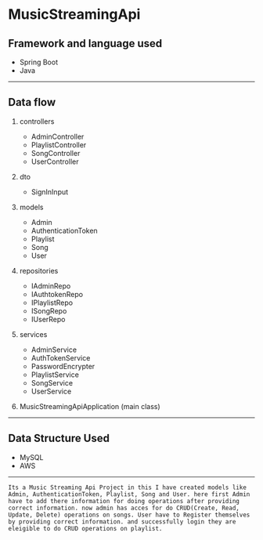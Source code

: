 # MusicStreamingApi




## Framework and language used 
* Spring Boot
* Java
---
## Data flow
1. controllers
    * AdminController
    * PlaylistController
    * SongController
    * UserController

2. dto
    * SignInInput

3. models
    * Admin
    * AuthenticationToken 
    * Playlist
    * Song
    * User

4. repositories
    * IAdminRepo
    * IAuthtokenRepo
    * IPlaylistRepo
    * ISongRepo
    * IUserRepo

5. services
    * AdminService
    * AuthTokenService
    * PasswordEncrypter
    * PlaylistService
    * SongService
    * UserService


6. MusicStreamingApiApplication (main class)

---

## Data Structure Used
* MySQL
* AWS
---

```Its a Music Streaming Api Project in this I have created models like Admin, AuthenticationToken, Playlist, Song and User. here first Admin have to add there information for doing operations after providing correct information. now admin has acces for do CRUD(Create, Read, Update, Delete) operations on songs. User have to Register themselves by providing correct information. and successfully login they are eleigible to do CRUD operations on playlist.```
